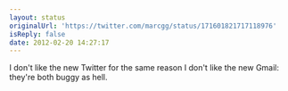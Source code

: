 ```yaml
---
layout: status
originalUrl: 'https://twitter.com/marcgg/status/171601821717118976'
isReply: false
date: 2012-02-20 14:27:17
---
```


I don't like the new Twitter for the same reason I don't like the new Gmail: they're both buggy as hell.
